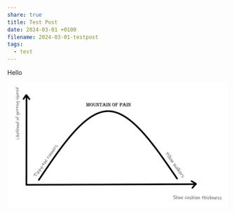 ```yaml
---
share: true
title: Test Post
date: 2024-03-01 +0100
filename: 2024-03-01-testpost
tags:
  - test
---
```


Hello


![mountainpain.png](../images/obsidian/mountainpain.png)